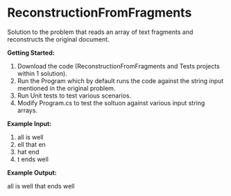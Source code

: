 # ReconstructionFromFragments

Solution to the problem that reads an array of text fragments and reconstructs the original document.

**Getting Started:**

1. Download the code (ReconstructionFromFragments and Tests projects within 1 solution).
2. Run the Program which by default runs the code against the string input mentioned in the original problem.
3. Run Unit tests to test various scenarios.
4. Modify Program.cs to test the soltuon against various input string arrays.

**Example Input:**

1. all is well
2. ell that en
3. hat end
4. t ends well

**Example Output:**

all is well that ends well
